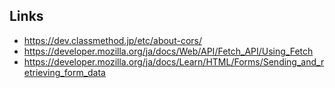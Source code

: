 ## 
## Links
* https://dev.classmethod.jp/etc/about-cors/
* https://developer.mozilla.org/ja/docs/Web/API/Fetch_API/Using_Fetch
* https://developer.mozilla.org/ja/docs/Learn/HTML/Forms/Sending_and_retrieving_form_data
